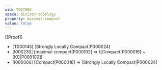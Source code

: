```yaml
---
uid: T027092
space: divisor-topology
property: maximal-compact
value: false
---
```

[[Proof]]

* [T000145] [Strongly Locally Compact|P000024]
* [I000230] [maximal compact|P000102] => ([Compact|P000016] + [KC|P000100])
* [I000006] [Compact|P000016] => [Strongly Locally Compact|P000024]

